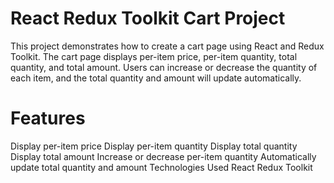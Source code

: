 #  React Redux Toolkit Cart Project
This project demonstrates how to create a cart page using React and Redux Toolkit. The cart page displays per-item price, per-item quantity, total quantity, and total amount. Users can increase or decrease the quantity of each item, and the total quantity and amount will update automatically.

#   Features
Display per-item price
Display per-item quantity
Display total quantity
Display total amount
Increase or decrease per-item quantity
Automatically update total quantity and amount
Technologies Used
React
Redux Toolkit